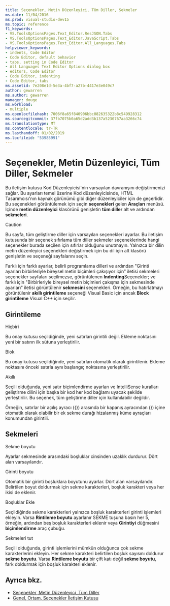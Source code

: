```yaml
---
title: Seçenekler, Metin Düzenleyici, Tüm Diller, Sekmeler
ms.date: 11/04/2016
ms.prod: visual-studio-dev15
ms.topic: reference
f1_keywords:
- VS.ToolsOptionsPages.Text_Editor.ResJSON.Tabs
- VS.ToolsOptionsPages.Text_Editor.JavaScript.Tabs
- VS.ToolsOptionsPages.Text_Editor.All_Languages.Tabs
helpviewer_keywords:
- indents, Code Editor
- Code Editor, default behavior
- tabs, setting in Code Editor
- All Languages Text Editor Options dialog box
- editors, Code Editor
- Code Editor, indenting
- Code Editor, tabs
ms.assetid: 7e208e1d-5e3a-4bf7-a27b-4417e3e049c7
author: gewarren
ms.author: gewarren
manager: douge
ms.workload:
- multiple
ms.openlocfilehash: 7006f8a65f840906bbc082635322b8c549928312
ms.sourcegitcommit: 37fb7075b0a65d2add3b137a5230767aa3266c74
ms.translationtype: MT
ms.contentlocale: tr-TR
ms.lasthandoff: 01/02/2019
ms.locfileid: "53985991"
---
```

# <a name="options-text-editor-all-languages-tabs"></a>Seçenekler, Metin Düzenleyici, Tüm Diller, Sekmeler

Bu iletişim kutusu Kod Düzenleyicisi'nin varsayılan davranışını değiştirmenizi sağlar. Bu ayarları temel üzerine Kod düzenleyicisinde, HTML Tasarımcısı'nın kaynak görünümü gibi diğer düzenleyiciler için de geçerlidir. Bu seçenekleri görüntülemek için seçin **seçenekleri** gelen **Araçları** menüsü. İçinde **metin düzenleyici** klasörünü genişletin **tüm diller** alt ve ardından **sekmeleri**.

> [!CAUTION]
> Bu sayfa, tüm geliştirme diller için varsayılan seçenekleri ayarlar. Bu iletişim kutusunda bir seçenek sıfırlama tüm diller sekmeler seçeneklerinde hangi seçenekler burada seçilen için sıfırlar olduğunu unutmayın. Yalnızca bir dilin metin düzenleyici seçenekleri değiştirmek için bu dil için alt klasörü genişletin ve seçeneği sayfalarını seçin.

Farklı için farklı ayarlar, belirli programlama dilleri ve ardından "Girinti ayarları birbirleriyle bireysel metin biçimleri çakışıyor için" iletisi sekmeleri seçenekler sayfaları seçilmezse, görüntülenen **Indenting**Seçenekler; ve farklı için "Birbirleriyle bireysel metin biçimleri çakışma için sekmesinde ayarları" iletisi görüntülenir **sekmesini** seçenekleri. Örneğin, bu hatırlatmayı görüntülenir **akıllı girintileme** seçeneği Visual Basic için ancak **Block girintileme** Visual C++ için seçilir.

## <a name="indenting"></a>Girintileme

Hiçbiri

Bu onay kutusu seçildiğinde, yeni satırları girintili değil. Ekleme noktasını yeni bir satırın ilk sütuna yerleştirilir.

Blok

Bu onay kutusu seçildiğinde, yeni satırları otomatik olarak girintilenir. Ekleme noktasını önceki satırla aynı başlangıç noktasına yerleştirilir.

Akıllı

Seçili olduğunda, yeni satır biçimlendirme ayarları ve IntelliSense kuralları geliştirme dilini için başka bir kod her kod bağlamı uyacak şekilde yerleştirilir. Bu seçenek, tüm geliştirme diller için kullanılabilir değildir.

Örneğin, satırlar bir açılış ayracı ({}) arasında bir kapanış ayracından (}) içine otomatik olarak olabilir bir ek sekme durağı hizalanmış küme ayraçları konumundan girintili.

## <a name="tabs"></a>Sekmeleri

Sekme boyutu

Ayarlar sekmesinde arasındaki boşluklar cinsinden uzaklık durdurur. Dört alan varsayılandır.

Girinti boyutu

Otomatik bir girinti boşluklara boyutunu ayarlar. Dört alan varsayılandır. Belirtilen boyut doldurmak için sekme karakterleri, boşluk karakteri veya her ikisi de eklenir.

Boşluklar Ekle

Seçildiğinde sekme karakterleri yalnızca boşluk karakterleri girinti işlemleri ekleyin. Varsa **Rintileme boyutu** ayarlanır SEKME tuşuna basın her 5, örneğin, ardından beş boşluk karakterleri eklenir veya **Girintiyi** düğmesini **biçimlendirme** araç çubuğu.

Sekmeleri tut

Seçili olduğunda, girinti işlemlerini mümkün olduğunca çok sekme karakterlerini ekleyin. Her sekme karakteri belirtilen boşluk sayısını doldurur **sekme boyutu**. Varsa **Rintileme boyutu** bir çift katı değil **sekme boyutu**, fark doldurmak için boşluk karakteri eklenir.

## <a name="see-also"></a>Ayrıca bkz.

- [Seçenekler, Metin Düzenleyici, Tüm Diller](../../ide/reference/options-text-editor-all-languages.md)
- [Genel, Ortam, Seçenekler İletişim Kutusu](../../ide/reference/general-environment-options-dialog-box.md)